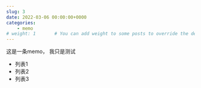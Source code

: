 ```yaml
---
slug: 3
date: 2022-03-06 00:00:00+0000
categories:
    - memo
# weight: 1       # You can add weight to some posts to override the default sorting (date descending)
---
```

这是一条memo， 我只是测试
- 列表1
- 列表2
- 列表3